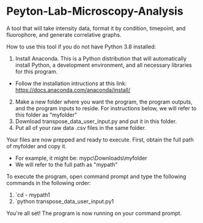 # Peyton-Lab-Microscopy-Analysis
A tool that will take intensity data, format it by condition, timepoint, and fluorophore, and generate correlative graphs.

How to use this tool if you do not have Python 3.8 installed:

1) Install Anaconda. This is a Python distribution that will automatically install Python, a development environment, and all necessary libraries for this program.
  - Follow the installation intructions at this link: https://docs.anaconda.com/anaconda/install/
2) Make a new folder where you want the program, the program outputs, and the program inputs to reside. For instructions below, we will refer to this folder as "myfolder"
3) Download transpose_data_user_input.py and put it in this folder.
4) Put all of your raw data .csv files in the same folder. 

Your files are now prepped and ready to execute.
First, obtain the full path of myfolder and copy it. 
  - For example, it might be: mypc\Downloads\myfolder 
  - We will refer to the full path as "mypath"

To execute the program, open command prompt and type the following commands in the following order:

1) `cd - mypath1
2) `python transpose_data_user_input.py1

You're all set! The program is now running on your command prompt.
